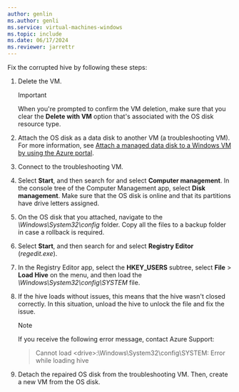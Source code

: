 ```yaml
---
author: genlin
ms.author: genli
ms.service: virtual-machines-windows
ms.topic: include
ms.date: 06/17/2024
ms.reviewer: jarrettr
---
```

Fix the corrupted hive by following these steps:

1. Delete the VM.

   > [!IMPORTANT]
   > When you're prompted to confirm the VM deletion, make sure that you clear the **Delete with VM** option that's associated with the OS disk resource type.

1. Attach the OS disk as a data disk to another VM (a troubleshooting VM). For more information, see [Attach a managed data disk to a Windows VM by using the Azure portal](/azure/virtual-machines/windows/attach-managed-disk-portal).
1. Connect to the troubleshooting VM.
1. Select **Start**, and then search for and select **Computer management**. In the console tree of the Computer Management app, select **Disk management**. Make sure that the OS disk is online and that its partitions have drive letters assigned.
1. On the OS disk that you attached, navigate to the *\\Windows\\System32\\config* folder. Copy all the files to a backup folder in case a rollback is required.
1. Select **Start**, and then search for and select **Registry Editor** (*regedit.exe*).
1. In the Registry Editor app, select the **HKEY_USERS** subtree, select **File** > **Load Hive** on the menu, and then load the *\\Windows\\System32\\config\\SYSTEM* file.
1. If the hive loads without issues, this means that the hive wasn't closed correctly. In this situation, unload the hive to unlock the file and fix the issue.

   > [!NOTE]
   > If you receive the following error message, contact Azure Support:
   >
   > > Cannot load \<drive>:\\Windows\\System32\\config\\SYSTEM: Error while loading hive

1. Detach the repaired OS disk from the troubleshooting VM. Then, create a new VM from the OS disk.
